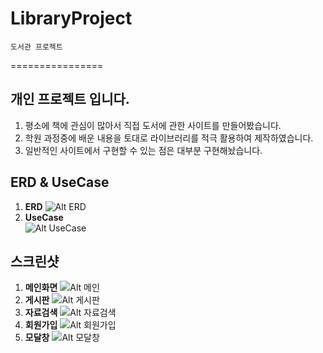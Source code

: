 # LibraryProject

    도서관 프로젝트
   ================
   
   개인 프로젝트 입니다.
   -------------------
  1. 평소에 책에 관심이 많아서 직접 도서에 관한 사이트를 만들어봤습니다.
  2. 학원 과정중에 배운 내용을 토대로 라이브러리를 적극 활용하여 제작하였습니다.
  3. 일반적인 사이트에서 구현할 수 있는 점은 대부분 구현해놨습니다.
  
   ERD & UseCase
  ---------------------
  1. <Strong>ERD</Strong>
   ![Alt ERD](https://user-images.githubusercontent.com/53854831/70405400-60c6d180-1a80-11ea-9590-6cb0aaed09e9.png)
  2. <Strong>UseCase</Strong><br>
   ![Alt UseCase](https://user-images.githubusercontent.com/53854831/70406825-4ba07180-1a85-11ea-879e-521192ae0d2e.png)
   
   스크린샷
   ------------------
  1. <Strong>메인화면</Strong>
   ![Alt 메인](https://user-images.githubusercontent.com/53854831/70104847-b0715b80-1682-11ea-94db-87c6fb72c566.png)
  2. <Strong>게시판</Strong>
   ![Alt 게시판](https://user-images.githubusercontent.com/53854831/70104878-c2eb9500-1682-11ea-8012-c144b165487b.png)
  3. <Strong>자료검색</Strong>
   ![Alt 자료검색](https://user-images.githubusercontent.com/53854831/70104891-c97a0c80-1682-11ea-8164-a345d58c9131.png)
  4. <Strong>회원가입</Strong>
   ![Alt 회원가입](https://user-images.githubusercontent.com/53854831/70104904-d0a11a80-1682-11ea-90d7-9c4f9ad1e4c5.png)
  5. <Strong>모달창</Strong>
   ![Alt 모달창](https://user-images.githubusercontent.com/53854831/70104920-d5fe6500-1682-11ea-93e8-bbdd706f0be5.png)
   
